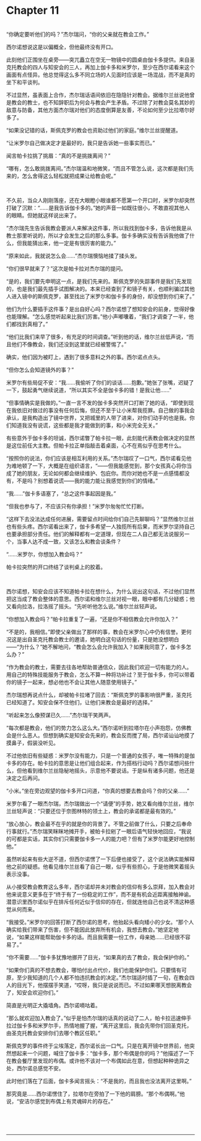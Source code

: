 # Chapter 11

<br>
“你确定要听他们的吗？”杰尔瑞问，“你的父亲就在教会工作。”

西尔诺想说这是以偏概全，但他最终没有开口。

此刻他们正围坐在桌旁——突兀矗立在空无一物镜中的圆桌由伽卡多提供。来自圣克托教会的四人与知安会的三人，再加上伽卡多和米罗尔，至少在西尔诺看来这个画面有点怪异。他总觉得这么多不同立场的人见面时应该是一场混战，而不是真的坐下和平谈判。

不过显然，虽表面上合作，杰尔瑞话语间依旧在隐隐针对教会。据维尔兰丝说他曾是教会的教士，也不知辞职后为何会与教会产生矛盾。不过除了对教会莫名其妙的敌意与防备，其他方面杰尔瑞对他们的态度倒算是友善，不论如何至少比拉塔尔好多了。

“如果没记错的话，斯佩克罗的教会也资助过他们的家庭。”维尔兰丝提醒道。

“让米罗尔自己做决定才是最好的，我只是告诉她一些事实而已。”

闻言帕卡拉挑了挑眉：“真的不是挑拨离间？”

“哪有，怎么敢挑拨离间。”杰尔瑞温和地微笑，“而且不管怎么说，这次都是我们先来的，怎么舍得这么轻松就把成果让给教会呢。”

<br>

不久前，当众人刚刚落座，还在大眼瞪小眼谁都不愿第一个开口时，米罗尔却突然打破了沉默：“……是我告诉伽卡多的。”她的声音一如既往很小，不敢直视其他人的眼睛。但她就这样说出来了。

“杰尔瑞先生告诉我教会要派人来解决这件事，所以我找到伽卡多，告诉他我是从教士那里听说的，所以才会发生之后的那么多事。伽卡多确实没有告诉我他做了什么，但我能猜出来，他一定是有很厉害的能力。”

“原来如此，我就说怎么会……”杰尔瑞懊恼地揉了揉头发。

“你们很早就来了？”这次是帕卡拉对杰尔瑞的提问。

“是的，我们要先申明这一点，是我们先来的。斯佩克罗的失踪事件是我们先发现的，也是我们最先插手试图解决的。本来已经查到了和镜子有关，也顺利骗过其他人进入镜中的斯佩克罗，甚至找出了米罗尔和伽卡多的身份，却没想到你们来了。”

他们为什么要插手这件事？是出自好心吗？西尔诺想了想知安会的前身，觉得好像也能理解。“怎么感觉听起来比我们厉害。”他小声嘟囔着，“我们才调查了一半，他们都找到真相了。”

“他们比我们来早了很多，有充足的时间调查。”听到他的话，维尔兰丝低声说，“而且他们不像教会，我们还没到这里就已经被警惕了。”

确实，他们因为被盯上，遇到了很多意料之外的事。西尔诺点点头。

“但你怎么会知道镜外的事？”

米罗尔有些局促不安：“我……我偷听了你们的谈话……抱歉。”她张了张嘴，迟疑了一下，鼓起勇气继续说道，“所以其实不全是伽卡多的错！是我让他……”

“但事情确实是我做的。”一直一言不发的伽卡多突然开口打断了她的话，“即使到现在我依旧对做过的事没有任何后悔，但还不至于让小米帮我揽罪。自己做的事我会承认，是我构造出了镜中世界，又把城里的人带了进来，对你们动手的也是我。你们知道我没有说谎，这些都是我才能做到的事，和小米完全无关。”

有些意外于伽卡多的坦诚，西尔诺瞥了帕卡拉一眼，此刻能代表教会做决定的显然是这位前任大主教。但帕卡拉正单指敲击着桌面，心不在焉似乎在思考什么。

“按照你的说法，你们应该是相互利用的关系。”杰尔瑞叹了一口气，西尔诺看见他为难地顿了一下，大概是在组织语言，“——但我能感觉到，那个女孩真心将你当成了她的朋友，无论如何都会继续维护、包庇你。而你对她也不是一点感情都没有，不是吗？别想着说谎——我的能力能让我感觉到你们的情绪。”

“我……”伽卡多语塞了，“总之这件事起因是我。”

“但我也参与了，不应该只有你承担！”米罗尔匆匆忙忙打断。

“这样下去没法达成任何进展，需要留点时间给你们自己先聊聊吗？”显然维尔兰丝也有些头疼。西尔诺看出来了，伽卡多希望一人独揽所有后果，而米罗尔坚持自己也要承担部分责任。他们的解释都有一定道理，但现在二人自己都无法说服另一个，当事人达不成一致，又该怎么和教会谈条件？

“……米罗尔，你想加入教会吗？”

帕卡拉突然的开口终结了谈判桌上的胶着。

<br>

西尔诺想，知安会应该不知道帕卡拉在想什么，为什么说出这句话，不过他们显然把这当成了教会整体的意思。西尔诺和维尔兰丝对视一眼，眼中都有几分疑惑；他又看向拉洛，拉洛摇了摇头。“先听听他怎么说。”维尔兰丝轻声说。

“你想加入教会吗？”帕卡拉重复了一遍，“还是你不相信教会允许你加入？”

“不是的，我相信。”即使父亲做出了那样的事，教会在米罗尔心中仍有信誉。更何况这是出自圣克托教会教士的邀请，她明白这句话的份量，只是她没想明白——“为什么？”她不解地问，“教会怎么会允许我加入？如果我同意了，伽卡多怎么办？”

“作为教会的教士，需要去往各地帮助普通信众，因此我们欢迎一切有能力的人。用自己的特殊技能服务于教会，怎么不算一种将功补过？至于伽卡多，你可以带着你的镜子一起来，想必他也不会让其他人随意使用镜子。”

杰尔瑞想再说点什么，却被帕卡拉堵了回去：“斯佩克罗的事影响很严重，圣克托已经知道了。知安会保不住他们，让他们来教会是最好的选择。”

“听起来怎么像预谋已久……”杰尔瑞干笑两声。

“每次都是教会，他们的势力怎么这么大。”西尔诺听到拉塔尔在小声抱怨，仿佛教会是什么恶人。但想到确实是知安会先来的，教会反而搅了局，西尔诺讪讪地摸了摸鼻子，假装没听见。

不过他依旧有些疑惑：米罗尔没有能力，只是一个普通的女孩子，唯一特殊的是伽卡多的存在。帕卡拉的意思是让他们组合起来，作为搭档行动吗？西尔诺想问些什么，但他看到维尔兰丝隐秘地摇头，示意他不要说话。于是纵有诸多问题，他还是决定之后再问。

“小米。”坐在旁边观望的伽卡多开口问道，“你真的想要去教会吗？你的父亲……”

米罗尔看了一眼杰尔瑞，杰尔瑞做出一个“请便”的手势，她又看向维尔兰丝，维尔兰丝轻声说：“只要还位于奈图林特的领土上，教会的承诺都是最有效的。”

“放心放心，教会最不在乎的就是你的背景了。不管之前做了什么，只要之后奉命行事就行。”杰尔瑞笑眯眯地摊开手，被帕卡拉剜了一眼后语气轻快地回应，“我说的可都是实话，其实你们只需要伽卡多一人的能力吧？但有了米罗尔能更好地控制他。”

虽然听起来有些大逆不道，但西尔诺愣了一下后便也接受了，这个说法确实能解释他之前的疑惑。他看见维尔兰丝看了自己一眼，似乎有些担心，于是他微笑着摇头表示没事。

从小接受教会教育这么多年，西尔诺却并未对教会的信仰有多么崇拜，加入教会对他来说意义更多在于“终于有了一份稳定的工作”，而不是有机会近距离接触神谕。潜意识里西尔诺似乎在排斥任何近似于信仰的存在，但就连他自己也说不清这种感觉从何而来。

“我接受。”米罗尔的回答打断了西尔诺的思考，他抬起头看向矮小的少女。“那个人确实给我们带来了伤害，但不能因此放弃所有机会，我想去教会。”她坚定地说，“如果这样能帮助伽卡多的话。而且我需要一份工作，母亲她……已经很不容易了。”

“你不需要……”伽卡多犹豫地挪开了目光，“如果真的去了教会，我会保护你的。”

“如果你们真的不想去教会，哪怕付出点代价，我们也能保护你们。只要情有可原，至少我知道的几个人都不怕违抗教会的决定。”杰尔瑞适时插了一句，在教会四人的目光下，他摆摆手笑道，“哎呀，我只是说说而已。不过如果哪天想脱离教会了，知安会欢迎你们。”

简直是光明正大撬墙角。西尔诺嘀咕着。

“那么就欢迎加入教会了。”似乎是怕杰尔瑞的话真的说动了二人，帕卡拉迅速伸手拉过伽卡多和米罗尔手，热情地握了握，“离开这里后，我会先带你们回圣克托，由圣克托教会安排你们去哪个教区任职。”

斯佩克罗的事件终于尘埃落定，西尔诺长出一口气。只是在离开镜中世界前，他突然想起来一个问题，喊住了伽卡多：“伽卡多，那个布偶是你的吗？”他描述了一下在教会餐厅里发现的布偶。或许他不该对一个布偶如此在意，但想起种种诡异之处，西尔诺总感觉不安。

此时他们落在了后面，伽卡多闻言摇头：“不是我的，而且我也没法离开这里啊。”

那究竟是……西尔诺愣住了，拉塔尔在旁拍了一下他的肩膀。“那个布偶啊。”他说，“安洁尔感觉到布偶上有灵魂碎片的存在。”

<br>
<br>
<br>

---
